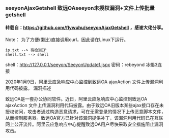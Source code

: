 ### seeyonAjaxGetshell 致远OAseeyon未授权漏洞+文件上传批量getshell

#### 转载自：https://github.com/flywuhu/seeyonAjaxGetshell ，感谢大佬分享。

Note：
    为了方便(懒比)直接调用curl，因此请在Linux下运行。
    
    ip.txt --> 待检测IP
    shell.txt --> shell

shell：http://127.0.0.1/seeyon/SeeyonUpdate1.jspx 密码：rebeyond 冰蝎3连接

2020年1月9日，阿里云应急响应中心监控到致远OA ajaxAction 文件上传漏洞利用代码披露。
漏洞描述

致远OA是一套办公协同软件。近日，阿里云应急响应中心监控到致远OA ajaxAction 文件上传漏洞利用代码披露。由于致远OA旧版本某些ajax接口存在未授权访问，攻击者通过构造恶意请求，可在无需登录的情况下上传恶意脚本文件，从而控制服务器。致远OA官方已针对该漏洞提供补丁，该漏洞利用代码已在互联网上公开流传。阿里云应急响应中心提醒致远OA用户尽快采取安全措施阻止漏洞攻击。
